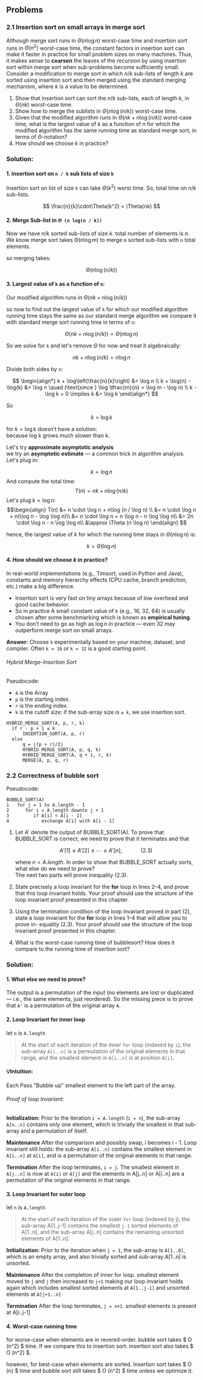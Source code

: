 ## Problems

### 2.1 Insertion sort on small arrays in merge sort

Although merge sort runs in $\Theta(n \log n)$ worst-case time and insertion sort runs
in $\Theta(n^2)$ worst-case time, the constant factors in insertion sort can make it faster
in practice for small problem sizes on many machines. 
Thus, it makes sense to **coarsen** the leaves of the recursion by using insertion sort within merge sort 
when sub-problems become sufficiently small. Consider a modification to merge sort in
which $n/k$ sub-lists of length $k$ are sorted using insertion sort and then merged
using the standard merging mechanism, where $k$ is a value to be determined.

1. Show that insertion sort can sort the $n / k$ sub-lists, each of length $k$, in $\Theta(nk)$
   worst-case time.    
2. Show how to merge the sublists in $\Theta(n \log (n/k))$ worst-case time.    
3. Given that the modified algorithm runs in $\Theta(nk + n \log (n/k))$ worst-case time,
   what is the largest value of $k$ as a function of $n$ for which the modified algorithm 
   has the same running time as standard merge sort, in terms of $\Theta$-notation?    
4. How should we choose $k$ in practice?  


### Solution:

#### 1. insertion sort on `n / k` sub lists of size `k`

Insertion sort on list of size `k` can take $\Theta(k^2)$ worst time.
So, total time on $n / k$ sub-lists.

$$
\frac{n}{k}\cdot\Theta(k^2) = \Theta(nk)  
$$

#### 2. Merge Sub-list in `𝛩 (n log(n / k))`

Now we have $`n / k`$ sorted sub-lists of size $k$. total number of elements is $n$.
We know merge sort takes $\Theta(n \log m)$ to merge `m` sorted sub-lists with `n` total elements.

so merging takes:

$$ 
\Theta(n \log (n / k)) 
$$

#### 3. Largest value of `k` as a function of `n`:

Our modified algorithm runs in $\Theta (nk + n\log(n / k))$

so now to find out the largest value of `k` 
for which our modified algorithm running time stays the same as our standard merge algorithm 
we compare it with standard merge sort running time in terms of `n`:

$$ \Theta (nk + n\log(n / k)) = \Theta(n \log n) $$

So we solve for `k` and let's remove $\Theta$ for now and treat it algebraically:

$$ nk + n\log(n / k) = n \log n $$

Divide both sides by `n`:

$$
\begin{align*}
k + \log\left(\frac{n}{k}\right) &= \log n \\
k + \log(n) - \log(k) &= \log n \quad (\text{since } \log \tfrac{m}{n} = \log m - \log n) \\
k - \log k = 0 \implies k &= \log k
\end{align*}
$$

So

$$
k = \log k
$$

for $k = \log k$ doesn't have a solution:  
because log k grows much slower than k.

Let's try **approximate asymptotic analysis**  
we try an **asymptotic estimate** — a common trick in algorithm analysis. Let's plug in:

$$ k = \log n $$
And compute the total time:
$$
T(n) = nk + n\log (n / k)
$$
Let's plug $k = \log n$:
$$\begin{align} 
T(n) &= n \cdot \log n + n\log (n / \log n) \\
     &= n \cdot \log n + n(\log n - \log \log n)\\
     &= n \cdot  \log n + n \log n - n \log \log n\\
     &= 2n \cdot \log n - n \log \log n\\
     &\approx \Theta (n \log n)
\end{align}
$$

hence, the largest value of $k$ for which the running time stays in $\Theta(n \log n)$ is:

$$ k = \Theta (\log n)$$

#### 4. How should we choose $k$ in practice?

In real-world implementations (e.g., Timsort, used in Python and Java), 
constants and memory hierarchy effects (CPU cache, branch prediction, etc.) 
make a big difference.

- Insertion sort is very fast on tiny arrays because of low overhead and good cache behavior.
- So in practice A small constant value of `k` (e.g., 16, 32, 64) is 
  usually chosen after some benchmarking which is known as **empirical tuning**.
- You don’t need to go as high as $\log n$ in practice — even 32 may outperform merge sort on small arrays.

**Answer:** Choose `k` experimentally based on your machine, dataset, and compiler. 
Often `k = 16` or `k = 32` is a good starting point.

###### Hybrid Merge-Insertion Sort
Pseudocode:
- `A` is the Array
- `p` is the starting index.
- `r` is the ending index.
- `k` is the cutoff size: if the sub-array size is `≤ k`, we use insertion sort.
```
HYBRID_MERGE_SORT(A, p, r, k)
  if r - p + 1 ≤ k
      INSERTION_SORT(A, p, r)
  else
      q = ⌊(p + r)/2⌋
      HYBRID_MERGE_SORT(A, p, q, k)
      HYBRID_MERGE_SORT(A, q + 1, r, k)
      MERGE(A, p, q, r)
```

### 2.2 Correctness of bubble sort

Pseudocode:
```
BUBBLE_SORT(A)
1   for j = 1 to A.length - 1
2      for i = A.length downto j + 1
3         if A[i] < A[i - 1]
4            exchange A[i] with A[i - 1]
```

1. Let A' denote the output of BUBBLE_SORT(A). To prove that BUBBLE_SORT is
correct, we need to prove that it terminates and that

    $$ A'[1] \le A'[2] \le \cdots \le A'[n],  \quad\quad\quad(2.3) $$
    
    where $n = A.length$. In order to show that BUBBLE_SORT actually sorts, what else do we need to prove?  
    The next two parts will prove inequality (2.3).

2. State precisely a loop invariant for the **for** loop in lines 2–4, and prove that this
loop invariant holds. Your proof should use the structure of the loop invariant
proof presented in this chapter.
3. Using the termination condition of the loop invariant proved in part (2), state
a loop invariant for the **for** loop in lines 1–4 that will allow you to prove in-
equality (2.3). Your proof should use the structure of the loop invariant proof
presented in this chapter.
4. What is the worst-case running time of bubblesort? How does it compare to the
running time of insertion sort?

### Solution:

#### 1. What else we need to prove?

The output is a permutation of the input 
(no elements are lost or duplicated — i.e., the same elements, just reordered).
So the missing piece is to prove that `A'` is a permutation of the original array `A`.

#### 2. Loop Invariant for inner loop
let `n` is `A.length`
>   At the start of each iteration of the inner `for` loop (indexed by `i`), 
>   the sub-array `A[i..n]` is a permutation of the original elements in that range,
>   and the smallest element in `A[i..n]` is at position `A[i]`.

#### 💡Intuition:

Each Pass "Bubble up" smallest element to the left part of the array.

###### Proof of loop Invariant:

**Initialization:**
Prior to the iteration `i = A.length` (`i = n`), 
the sub-array `A[n..n]` contains only one element, 
which is trivially the smallest in that sub-array and a permutation of itself.

**Maintenance**
After the comparison and possibly swap, i becomes i - 1. Loop invariant still holds:
the sub-array `A[i..n]` contains the smallest element in `A[i..n]` at `A[i]`, and is a permutation of the original elements in that range.

**Termination**
After the loop terminates, `i = j`. The smallest element in `A[j..n]` is now at `A[i]` or `A[j]` and 
the elements in A[j..n] or A[i..n] are a permutation of the original elements in that range.


#### 3. Loop Invariant for outer loop

let `n` is `A.length`

>  At the start of each iteration of the outer `for` loop (indexed by j), 
>  the sub-array A[1..j-1] contains the smallest `j-1` sorted elements of A[1..n], 
>  and the sub-array A[j..n] contains the remaining unsorted elements of A[1..n].


**Initialization:**
Prior to the iteration when `j = 1`, the sub-array is `A[1..0]`, which is an empty array,
and also trivially sorted and sub-array A[1..n] is unsorted.

**Maintenance**
After the completion of inner for loop. smallest element moved to `j` and `j` then increased to `j+1` making our loop invariant holds again
which includes smallest sorted elements at `A[1..j-1]` and unsorted elements at `A[j+1..n]`

**Termination**
After the loop terminates, `j = n+1`. smallest elements is present at  A[i..j-1]

#### 4. Worst-case running time

for worse-case when elements are in revered-order. bubble sort takes 
$ O (n^2) $ time. If we compare this to insertion sort. insertion sort also takes $ O (n^2) $.

however, for best-case when elements are sorted.
Insertion sort takes $ O (n) $ time and bubble sort still takes $ O (n^2) $ time unless we optimize it.  

